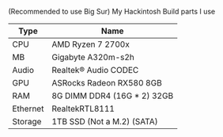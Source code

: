 (Recommended to use Big Sur)
My Hackintosh Build parts I use

| Type                 | Name                              |
|----------------------|-----------------------------------|
| CPU                  | AMD Ryzen 7 2700x                 |
| MB                   | Gigabyte A320m-s2h                |
| Audio                | Realtek® Audio CODEC              |
| GPU                  | ASRocks Radeon RX580 8GB          |
| RAM                  | 8G DIMM DDR4 (16G * 2) 32GB       |
| Ethernet             | RealtekRTL8111                    |
| Storage              | 1TB SSD (Not a M.2) (SATA)        |

